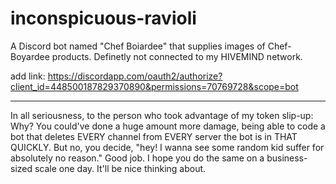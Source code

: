 # inconspicuous-ravioli
A Discord bot named "Chef Boiardee" that supplies images of Chef-Boyardee products. 
Definetly not connected to my HIVEMIND network.

add link: https://discordapp.com/oauth2/authorize?client_id=448500187829370890&permissions=70769728&scope=bot

-----------------------------------------------------

In all seriousness, to the person who took advantage of my token slip-up: Why?
You could've done a huge amount more damage, being able to code a bot that deletes EVERY channel from EVERY server the bot is in THAT QUICKLY.
But no, you decide, "hey! I wanna see some random kid suffer for absolutely no reason." 
Good job. I hope you do the same on a business-sized scale one day. It'll be nice thinking about.

